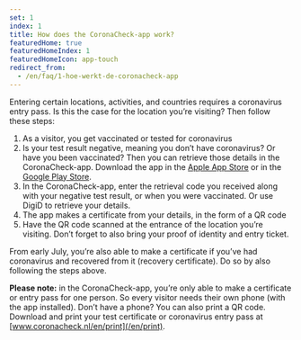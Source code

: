 ```yaml
---
set: 1
index: 1
title: How does the CoronaCheck-app work?
featuredHome: true
featuredHomeIndex: 1
featuredHomeIcon: app-touch
redirect_from: 
  - /en/faq/1-hoe-werkt-de-coronacheck-app
---
```



Entering certain locations, activities, and countries requires a coronavirus entry pass. Is this the case for the location you’re visiting? Then follow these steps:

1. As a visitor, you get vaccinated or tested for coronavirus
2. Is your test result negative, meaning you don’t have coronavirus? Or have you been vaccinated? Then you can retrieve those details in the CoronaCheck-app. Download the app in the <a href="https://apps.apple.com/gb/app/coronacheck/id1548269870" rel="noopener noreferrer" target="_blank">Apple App Store</a> or in the <a href="https://play.google.com/store/apps/details?id=nl.rijksoverheid.ctr.holder" rel="noopener noreferrer" target="_blank">Google Play Store</a>.
3. In the CoronaCheck-app, enter the retrieval code you received along with your negative test result, or when you were vaccinated. Or use DigiD to retrieve your details.
4. The app makes a certificate from your details, in the form of a QR code
5. Have the QR code scanned at the entrance of the location you’re visiting. Don’t forget to also bring your proof of identity and entry ticket.

From early July, you’re also able to make a certificate if you’ve had coronavirus and recovered from it (recovery certificate). Do so by also following the steps above.

**Please note:** in the CoronaCheck-app, you’re only able to make a certificate or entry pass for one person. So every visitor needs their own phone (with the app installed). Don’t have a phone? You can also print a QR code. Download and print your test certificate or coronavirus entry pass at [www.coronacheck.nl/en/print](/en/print).
